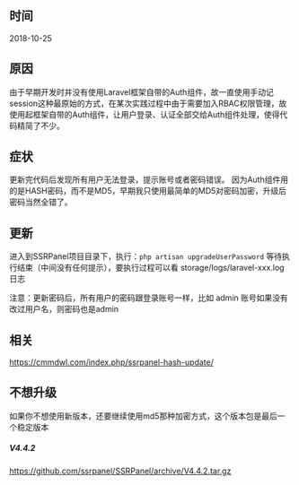 ## 时间
2018-10-25
## 原因
由于早期开发时并没有使用Laravel框架自带的Auth组件，故一直使用手动记session这种最原始的方式，在某次实践过程中由于需要加入RBAC权限管理，故使用起框架自带的Auth组件，让用户登录、认证全部交给Auth组件处理，使得代码精简了不少。

## 症状
更新完代码后发现所有用户无法登录，提示账号或者密码错误。
因为Auth组件用的是HASH密码，而不是MD5，早期我只使用最简单的MD5对密码加密，升级后密码当然全错了。

## 更新
进入到SSRPanel项目目录下，执行：`php artisan upgradeUserPassword`
等待执行结束（中间没有任何提示），要执行过程可以看 storage/logs/laravel-xxx.log 日志

注意：更新密码后，所有用户的密码跟登录账号一样，比如 admin 账号如果没有改过用户名，则密码也是admin

## 相关
https://cmmdwl.com/index.php/ssrpanel-hash-update/

## 不想升级
如果你不想使用新版本，还要继续使用md5那种加密方式，这个版本包是最后一个稳定版本
##### V4.4.2 
https://github.com/ssrpanel/SSRPanel/archive/V4.4.2.tar.gz